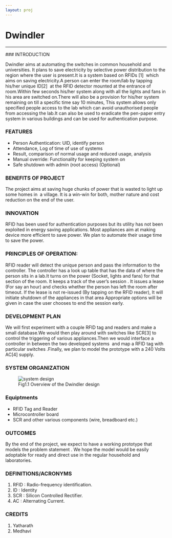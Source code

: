 ```yaml
---
layout: proj
---
```


# Dwindler

<hr>
### INTRODUCTION

Dwindler aims at automating the switches in common household and universities. It plans to save electricity by selective power distribution to the region where the user is present.It is a system based on RFIDs [1]  which aims on saving electricity.A person can enter the room/lab by tapping his/her unique ID[2]  at the RFID detector mounted at the entrance of room.Within few seconds his/her system along with all the lights and fans in his area are switched on.There will also be a provision for his/her system remaining on till a specific time say 10 minutes, This system allows only specified people access to the lab which can avoid unauthorised people from accessing the lab.It can also be used to eradicate the pen-paper entry system in various buildings and can be used for authentication purpose.

### FEATURES
* Person Authentication: UID, identify person
* Attendance, Log of time of use of systems
* Result, comparison of normal usage and reduced usage, analysis
* Manual override: Functionality for keeping system on
* Safe shutdown with admin (root access) (Optional)

### BENEFITS OF PROJECT

The project aims at saving huge chunks of power that is wasted to light up some homes in  a village. It is a win-win for both, mother nature and cost reduction on the end of the user.

### INNOVATION

RFID has been used for authentication purposes but its utility has not been exploited in energy saving applications. Most appliances aim at making device more efficient to save power. We plan to automate their usage time to save the power.

### PRINCIPLES OF OPERATION:

RFID reader will detect the unique person and pass the information to the controller. The controller has a look up table that has the data of where the person sits in a lab.It turns on the power (Socket, lights and fans) for that section of the room. It keeps a track of the user’s session . It issues a lease (For say an hour) and checks whether the person has left the room after timeout. If the lease is not re-issued (By tapping on the RFID reader), It will initiate shutdown of the appliances in that area Appropriate options will be given in case the user chooses to end the session early.

### DEVELOPMENT PLAN

We will first experiment with a couple RFID tag and readers and make a small database.We would then play around with switches like SCR[3] to control the triggering of various appliances.Then we would interface a controller in between the two developed systems  and map a RFID tag with particular switches .Finally, we plan to model the prototype with a 240 Volts AC[4] supply.

### SYSTEM ORGANIZATION

<figure>
<img  src="{{ site.url }}/assets/images/projects/paper/system-design/dwindler.png" alt="system design">
<figcaption>Fig1.1 Overview of the Dwindler design</figcaption>
</figure>

### Equiptments

*   RFID Tag and Reader
*   Microcontroller board
*   SCR and other various components (wire, breadboard etc.)

### OUTCOMES

By the end of the project, we expect to have a working prototype that models the problem statement . We hope the model would be easily adoptable for ready and direct use in the regular household and laboratories.

### DEFINITIONS/ACRONYMS

1. RFID : Radio-frequency identification.
2. ID : Identity
3. SCR : Silicon Controlled Rectifier.
4. AC : Alternating Current.

### CREDITS
1. Yatharath
2. Medhavi